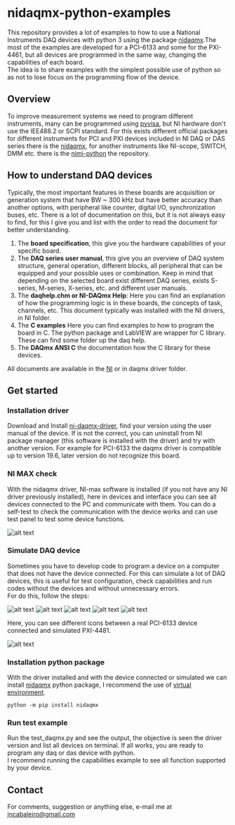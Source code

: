 # nidaqmx-python-examples

This repository provides a lot of examples to how to use a National Instruments DAQ devices with python 3 using the package [nidaqmx](https://nidaqmx-python.readthedocs.io/en/latest/).The most of the examples are developed for a PCI-6133 and some for the PXI-4461, but all devices are programmed in the same way, changing the capabilities of each board.   
The idea is to share examples with the simplest possible use of python so as  not to lose focus on the programming flow of the device.

## Overview

To improve measurement systems we need to program different instruments, many can be programmed using [pyvisa](https://pyvisa.readthedocs.io/en/latest/), but NI hardware don't use the IEE488.2 or SCPI standard. For this exists different official packages for different instruments for PCI and PXI devices included in NI DAQ or DAS series there is the [nidaqmx](https://nidaqmx-python.readthedocs.io/en/latest/), for another instruments like NI-scope, SWITCH, DMM etc. there is the [nimi-python](https://nimi-python.readthedocs.io/en/master/) the repository.
## How to understand DAQ devices

Typically, the most important features in these boards are acquisition or generation system that have BW ~ 300 kHz but have better accuracy than another options, with peripheral like counter, digital I/O, synchronization buses, etc. There is a lot of documentation on this, but it is not always easy to find, for this I give you and list with the order to read the document for better understanding.

1. The **board specification**, this give you the hardware capabilities of your specific board.
2. The **DAQ series user manual**, this give you an overview of DAQ system structure, general operation, different blocks, all peripheral that can be equipped and your possible uses or combination. Keep in mind that depending on the selected board exist different DAQ series, exists S-series, M-series, X-series, etc. and different user manuals.
3. The **daqhelp.chm or NI-DAQmx Help**: Here you can find an explanation of how the programming logic is in these boards, the concepts of task, channels, etc. This document typically was installed with the NI drivers, in NI folder.
4. The  **C examples** Here you can find examples to how to program the board in C. The python package and LabVIEW are wrapper for C library. These can find some folder up the daq help. 
5. The **DAQmx ANSI C** the documentation how the C library for these devices.

All documents are available in the [NI](https://www.ni.com/docs/en-US/) or in daqmx driver folder.

## Get started

### Installation driver
Download and Install [ni-daqmx-driver](https://www.ni.com/es/support/downloads/drivers/download.ni-daq-mx.html#521556), find your version using the user manual of the device. If is not the correct, you can uninstall from NI package manager (this software is installed with the driver) and try with another version. For example for PCI-6133 the daqmx driver is compatible up to version 19.6, later version do not recognize this board.

### NI MAX check
With the nidaqmx driver, NI-max software is installed (if you not have any NI driver previously installed), here in devices and interface you can see all devices connected to the PC and communicate with them. You can do a self-test to check the communication with the device works and can use test panel to test some device functions.

![alt text](https://github.com/juliancabaleiro/nidaqmx-python-examples/blob/main/doc/images/5.png)

### Simulate DAQ device
Sometimes you have to develop code to program a device on a computer that does not have the device connected. For this can simulate a lot of DAQ devices, this is useful for test configuration, check capabilities and run codes without the devices and without unnecessary errors.  
For do this, follow the steps:  

![alt text](https://github.com/juliancabaleiro/nidaqmx-python-examples/blob/main/doc/images/1.png)
![alt text](https://github.com/juliancabaleiro/nidaqmx-python-examples/blob/main/doc/images/2.png)
![alt text](https://github.com/juliancabaleiro/nidaqmx-python-examples/blob/main/doc/images/3.png)
![alt text](https://github.com/juliancabaleiro/nidaqmx-python-examples/blob/main/doc/images/4.png)
![alt text](https://github.com/juliancabaleiro/nidaqmx-python-examples/blob/main/doc/images/5.png)  

Here, you can see different icons between a real PCI-6133 device connected and simulated PXI-4481.

![alt text](https://github.com/juliancabaleiro/nidaqmx-python-examples/blob/main/doc/images/simulated%20and%20real.png)

### Installation python package
With the driver installed and with the device connected or simulated we can install [nidaqmx](https://nidaqmx-python.readthedocs.io/en/latest/) python package, I recommend the use of [virtual environment](https://docs.python.org/3/library/venv.html).

````
python -m pip install nidaqmx
````

### Run test example

Run the test_daqmx.py and see the output, the objective is seen the driver version and list all devices on terminal. If all works, you are ready to program any daq or das device with python.   
I recommend running the capabilities example to see all function supported by your device. 

## Contact

For comments, suggestion or anything else, e-mail me at jncabaleiro@gmail.com



